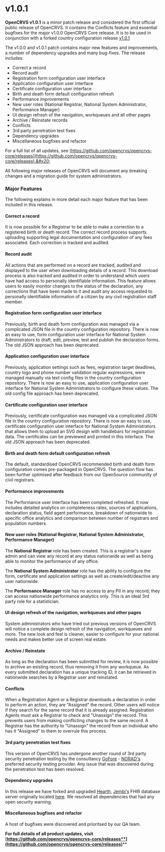 # v1.0.1

**OpenCRVS v1.0.1** is a minor patch release and considered the first official public release of OpenCRVS. It contains the Conflicts feature and essential bugfixes for the major v1.0.0 OpenCRVS Core release. It is to be used in conjunction with a forked country configuration release [v1.0.1](https://github.com/opencrvs/opencrvs-farajaland/releases/tag/v1.0.1)

The v1.0.0 and v1.0.1 patch contains major new features and improvements, a number of dependency upgrades and many bug-fixes. The release includes:

* Correct a record
* Record audit
* Registration form configuration user interface
* Application configuration user interface
* Certificate configuration user interface
* Birth and death form default configuration refresh
* Performance improvements
* New user roles (National Registrar, National System Administrator, Performance Manager)
* UI design refresh of the navigation, workqueues and all other pages
* Archive / Reinstate records
* Conflicts
* 3rd party penetration test fixes
* Dependency upgrades
* Miscellaneous bugfixes and refactor

For a full list of all updates, see [https://github.com/opencrvs/opencrvs-core/releases](https://github.com/opencrvs/opencrvs-core/releases).&#x20;

All following major releases of OpenCRVS will document any breaking changes and a migration guide for system administrators.

### Major Features

The following explains in more detail each major feature that has been included in this release.

#### Correct a record

It is now possible for a Registrar to be able to make a correction to a registered birth or death record. The correct record process supports uploading supporting legal documentation and configuration of any fees associated. Each correction is tracked and audited.

#### Record audit

All actions that are performed on a record are tracked, audited and displayed to the user when downloading details of a record. This download process is also tracked and audited in order to understand which users have had access to personally identifiable information. This feature allows users to easily monitor changes to the status of the declaration, any corrections that have been made to it and audit any access requested to personally identifiable information of a citizen by any civil registration staff member.

#### Registration form configuration user interface

Previously, birth and death form configuration was managed via a complicated JSON file in the country configuration repository. There is now an easy to use, form configuration user interface for National System Administrators to draft, edit, preview, test and publish the declaration forms. The old JSON approach has been deprecated.

#### Application configuration user interface

Previously, application settings such as fees, registration target deadlines, country logo and phone number validation regular expressions, were managed manually via text config files in the country configuration repository. There is now an easy to use, application configuration user interface for National System Administrators to configure these values. The old config file approach has been deprecated.

#### Certificate configuration user interface

Previously, certificate configuration was managed via a complicated JSON file in the country configuration repository. There is now an easy to use, certificate configuration user interface for National System Administrators that allows them to upload an SVG design with handlebars for registration data. The certificates can be previewed and printed in this interface. The old JSON approach has been deprecated.

#### Birth and death form default configuration refresh

The default, standardised OpenCRVS recommended birth and death form configuration comes pre-packaged in OpenCRVS. The question flow has been further optimised after feedback from our OpenSource community of civil registrars.

#### Performance improvements

The Performance user interface has been completed refreshed. It now includes detailed analytics on completeness rates, sources of applications, declaration status, field agent performance, breakdown of nationwide to specific office analytics and comparison between number of registrars and population numbers.

#### New user roles (National Registrar, National System Administrator, Performance Manager)

The **National Registrar** role has been created. This is a registrar's super admin and can view any record at any status nationwide as well as being able to monitor the performance of any office.&#x20;

The **National System Administrator** role has the ability to configure the form, certificate and application settings as well as create/edit/deactive any user nationwide.&#x20;

The **Performance Manager** role has no access to any PII in any record; they can access nationwide performance analytics only. This is an ideal 3rd party role for a statistician.

#### UI design refresh of the navigation, workqueues and other pages

System administrators who have tried out previous versions of OpenCRVS will notice a complete design refresh of the navigation, workqueues and more. The new look and feel is cleaner, easier to configure for your national needs and makes better use of screen real estate.

#### Archive / Reinstate

As long as the declaration has been submitted for review, it is now possible to archive an existing record, thus removing it from any workqueue. As every submitted declaration has a unique tracking ID, it can be retrieved in nationwide searches by a Registrar user and reinstated.

#### Conflicts

When a Registration Agent or a Registrar downloads a declaration in order to perform an action, they are "Assigned" the record. Other users will notice if they search for the same record that it is already assigned. Registration Agents must ask a Registrar to check and "Unassign" the record. This prevents users from making conflicting changes to the same record. A Registrar has the authority to "Unassign" the record from an individual who has it "Assigned" to them to overrule this process.

#### 3rd party penetration test fixes

This version of OpenCRVS has undergone another round of 3rd party security penetration testing by the consultancy [GoFore](https://gofore.com/) - [NORAD's](https://www.norad.no/) preferred security testing provider. Any issue that was discovered during the penetration test has been resolved.

#### Dependency upgrades

In this release we have forked and upgraded [Hearth](https://github.com/opencrvs/hearth), [Jembi's](https://www.jembi.org/) FHIR database server originally located [here](https://github.com/jembi/hearth). We resolved all dependencies that had any open security warning.

#### Miscellaneous bugfixes and refactor

A host of bugfixes were discovered and prioritsed by our QA team.

**For full details of all product updates, visit** [**https://github.com/opencrvs/opencrvs-core/releases**](https://github.com/opencrvs/opencrvs-core/releases)****
